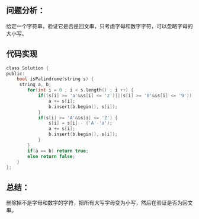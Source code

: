 ## 问题分析： 
给定一个字符串，验证它是否是回文串，只考虑字母和数字字符，可以忽略字母的大小写。


## 代码实现
```c
class Solution {
public:
    bool isPalindrome(string s) {
     string a, b;  
        for(int i = 0 ; i < s.length() ; i ++) {  
            if((s[i] >= 'a'&&s[i] <= 'z')||(s[i] >= '0'&&s[i] <= '9'))  {  
                a += s[i];  
                b.insert(b.begin(), s[i]);  
            }  
            if(s[i] >= 'A'&&s[i] <= 'Z') {  
                s[i] = s[i] - ('A'-'a');  
                a += s[i];  
                b.insert(b.begin(), s[i]);  
            }  
        }  
        if(a == b) return true;  
        else return false;     
    }
};
```
## 总结：
删除掉不是字母和数字的字符，把所有大写字母变为小写，然后在验证是否为回文串。